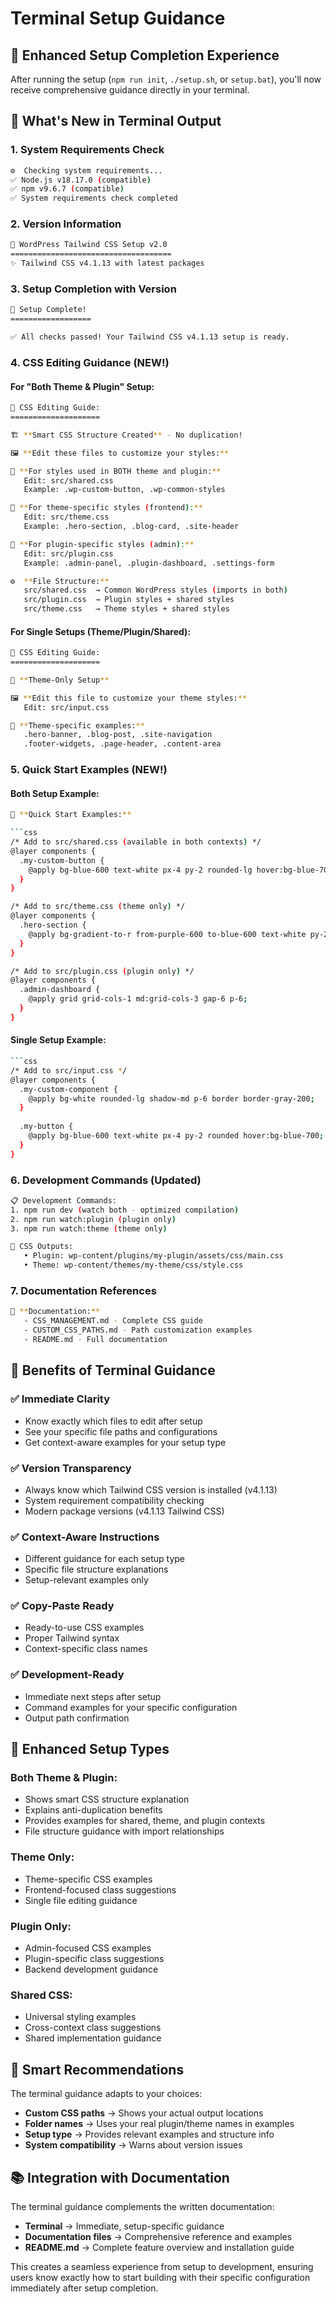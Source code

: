 # Terminal Setup Guidance

## 🎉 Enhanced Setup Completion Experience

After running the setup (`npm run init`, `./setup.sh`, or `setup.bat`), you'll now receive comprehensive guidance directly in your terminal.

## 🎯 What's New in Terminal Output

### 1. **System Requirements Check**
```bash
⚙️  Checking system requirements...
✅ Node.js v18.17.0 (compatible)
✅ npm v9.6.7 (compatible) 
✅ System requirements check completed
```

### 2. **Version Information**
```bash
🎨 WordPress Tailwind CSS Setup v2.0
====================================
✨ Tailwind CSS v4.1.13 with latest packages
```

### 3. **Setup Completion with Version**
```bash
🎉 Setup Complete!
==================

✅ All checks passed! Your Tailwind CSS v4.1.13 setup is ready.
```

### 4. **CSS Editing Guidance** (NEW!)

#### For "Both Theme & Plugin" Setup:
```bash
🎨 CSS Editing Guide:
====================

🏗️ **Smart CSS Structure Created** - No duplication!

🖼️ **Edit these files to customize your styles:**

🔄 **For styles used in BOTH theme and plugin:**
   Edit: src/shared.css
   Example: .wp-custom-button, .wp-common-styles

🎨 **For theme-specific styles (frontend):**
   Edit: src/theme.css
   Example: .hero-section, .blog-card, .site-header

🔌 **For plugin-specific styles (admin):**
   Edit: src/plugin.css
   Example: .admin-panel, .plugin-dashboard, .settings-form

⚙️  **File Structure:**
   src/shared.css  → Common WordPress styles (imports in both)
   src/plugin.css  → Plugin styles + shared styles
   src/theme.css   → Theme styles + shared styles
```

#### For Single Setups (Theme/Plugin/Shared):
```bash
🎨 CSS Editing Guide:
====================

🎨 **Theme-Only Setup**

🖼️ **Edit this file to customize your theme styles:**
   Edit: src/input.css

🎨 **Theme-specific examples:**
   .hero-banner, .blog-post, .site-navigation
   .footer-widgets, .page-header, .content-area
```

### 5. **Quick Start Examples** (NEW!)

#### Both Setup Example:
```bash
🎯 **Quick Start Examples:**

```css
/* Add to src/shared.css (available in both contexts) */
@layer components {
  .my-custom-button {
    @apply bg-blue-600 text-white px-4 py-2 rounded-lg hover:bg-blue-700;
  }
}

/* Add to src/theme.css (theme only) */
@layer components {
  .hero-section {
    @apply bg-gradient-to-r from-purple-600 to-blue-600 text-white py-20;
  }
}

/* Add to src/plugin.css (plugin only) */
@layer components {
  .admin-dashboard {
    @apply grid grid-cols-1 md:grid-cols-3 gap-6 p-6;
  }
}
```

#### Single Setup Example:
```bash
```css
/* Add to src/input.css */
@layer components {
  .my-custom-component {
    @apply bg-white rounded-lg shadow-md p-6 border border-gray-200;
  }
  
  .my-button {
    @apply bg-blue-600 text-white px-4 py-2 rounded hover:bg-blue-700;
  }
}
```

### 6. **Development Commands** (Updated)
```bash
📋 Development Commands:
1. npm run dev (watch both - optimized compilation)
2. npm run watch:plugin (plugin only)
3. npm run watch:theme (theme only)

📁 CSS Outputs:
   • Plugin: wp-content/plugins/my-plugin/assets/css/main.css
   • Theme: wp-content/themes/my-theme/css/style.css
```

### 7. **Documentation References**
```bash
📄 **Documentation:**
   - CSS_MANAGEMENT.md - Complete CSS guide
   - CUSTOM_CSS_PATHS.md - Path customization examples
   - README.md - Full documentation
```

## 🎯 Benefits of Terminal Guidance

### ✅ **Immediate Clarity**
- Know exactly which files to edit after setup
- See your specific file paths and configurations
- Get context-aware examples for your setup type

### ✅ **Version Transparency** 
- Always know which Tailwind CSS version is installed (v4.1.13)
- System requirement compatibility checking
- Modern package versions (v4.1.13 Tailwind CSS)

### ✅ **Context-Aware Instructions**
- Different guidance for each setup type
- Specific file structure explanations
- Setup-relevant examples only

### ✅ **Copy-Paste Ready**
- Ready-to-use CSS examples
- Proper Tailwind syntax
- Context-specific class names

### ✅ **Development-Ready**
- Immediate next steps after setup
- Command examples for your specific configuration
- Output path confirmation

## 🚀 Enhanced Setup Types

### Both Theme & Plugin:
- Shows smart CSS structure explanation  
- Explains anti-duplication benefits
- Provides examples for shared, theme, and plugin contexts
- File structure guidance with import relationships

### Theme Only:
- Theme-specific CSS examples
- Frontend-focused class suggestions
- Single file editing guidance

### Plugin Only:
- Admin-focused CSS examples  
- Plugin-specific class suggestions
- Backend development guidance

### Shared CSS:
- Universal styling examples
- Cross-context class suggestions
- Shared implementation guidance

## 🎨 Smart Recommendations

The terminal guidance adapts to your choices:

- **Custom CSS paths** → Shows your actual output locations
- **Folder names** → Uses your real plugin/theme names in examples
- **Setup type** → Provides relevant examples and structure info
- **System compatibility** → Warns about version issues

## 📚 Integration with Documentation

The terminal guidance complements the written documentation:

- **Terminal** → Immediate, setup-specific guidance
- **Documentation files** → Comprehensive reference and examples
- **README.md** → Complete feature overview and installation guide

This creates a seamless experience from setup to development, ensuring users know exactly how to start building with their specific configuration immediately after setup completion.